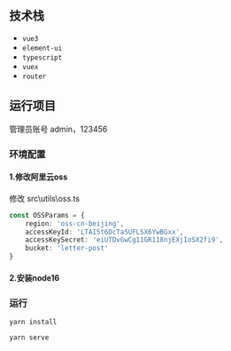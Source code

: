 

## 技术栈
- `vue3`
- `element-ui`
- `typescript`
- `vuex`
- `router`
## 运行项目

管理员账号 admin，123456
### 环境配置
#### 1.修改阿里云oss
修改 src\utils\oss.ts
```typescript
const OSSParams = {
    region: 'oss-cn-beijing',
    accessKeyId: 'LTAI5t6DcTaSUFLSX6YwBGxx',
    accessKeySecret: 'eiUTDvGwCg11GR118njEXjIoSX2fi9',
    bucket: 'letter-post'
}
```
#### 2.安装node16


### 运行

```shell
yarn install
```

```shell
yarn serve
```


